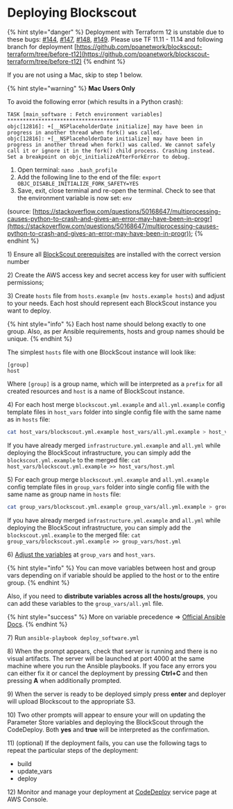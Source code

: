 # Deploying Blockscout

{% hint style="danger" %}
Deployment with Terraform 12 is unstable due to these bugs: [#144](https://github.com/poanetwork/blockscout-terraform/issues/144), [#147](https://github.com/poanetwork/blockscout-terraform/issues/147), [#148](https://github.com/poanetwork/blockscout-terraform/issues/148), [#149](https://github.com/poanetwork/blockscout-terraform/issues/149). Please use TF 11.11 - 11.14 and following branch for deployment [https://github.com/poanetwork/blockscout-terraform/tree/before-t12](https://github.com/poanetwork/blockscout-terraform/tree/before-t12)
{% endhint %}

If you are not using a Mac, skip to step 1 below.

{% hint style="warning" %}
**Mac Users Only**

To avoid the following error (which results in a Python crash):

`TASK [main_software : Fetch environment variables] ************************************` \
`objc[12816]: +[__NSPlaceholderDate initialize] may have been in progress in another thread when fork() was called.` \
`objc[12816]: +[__NSPlaceholderDate initialize] may have been in progress in another thread when fork() was called. We cannot safely call it or ignore it in the fork() child process. Crashing instead. Set a breakpoint on objc_initializeAfterForkError to debug.`&#x20;

1. Open terminal: `nano .bash_profile`
2. Add the following line to the end of the file: `export OBJC_DISABLE_INITIALIZE_FORK_SAFETY=YES`
3. Save, exit, close terminal and re-open the terminal. Check to see that the environment variable is now set: `env`

(source: [https://stackoverflow.com/questions/50168647/multiprocessing-causes-python-to-crash-and-gives-an-error-may-have-been-in-progr](https://stackoverflow.com/questions/50168647/multiprocessing-causes-python-to-crash-and-gives-an-error-may-have-been-in-progr));
{% endhint %}

1\) Ensure all [BlockScout prerequisites](../../information-and-settings/requirements.md) are installed with the correct version number

2\) Create the AWS access key and secret access key for user with sufficient permissions;

3\) Create `hosts` file from `hosts.example`  (`mv hosts.example hosts`) and adjust to your needs. Each host should represent each BlockScout instance you want to deploy.&#x20;

{% hint style="info" %}
Each host name should belong exactly to one group. Also, as per Ansible requirements, hosts and group names should be unique.
{% endhint %}

The simplest `hosts` file with one BlockScout instance will look like:

```
[group]
host
```

Where `[group]` is a group name, which will be interpreted as a `prefix` for all created resources and `host` is a name of BlockScout instance.

4\) For each host merge `blockscout.yml.example` and `all.yml.example` config template files in `host_vars` folder into single config file with the same name as in `hosts` file:

```bash
cat host_vars/blockscout.yml.example host_vars/all.yml.example > host_vars/host.yml
```

If you have already merged `infrastructure.yml.example` and `all.yml` while deploying the BlockScout infrastructure, you can simply add the `blockscout.yml.example` to the merged file: `cat host_vars/blockscout.yml.example >> host_vars/host.yml`

5\) For each group merge `blockscout.yml.example` and `all.yml.example` config template files in `group_vars` folder into single config file with the same name as group name in `hosts` file:

```bash
cat group_vars/blockscout.yml.example group_vars/all.yml.example > group_vars/group.yml
```

If you have already merged `infrastructure.yml.example` and `all.yml` while deploying the BlockScout infrastructure, you can simply add the `blockscout.yml.example` to the merged file: `cat group_vars/blockscout.yml.example >> group_vars/host.yml`

6\) [Adjust the variables](variables.md) at `group_vars` and `host_vars`.&#x20;

{% hint style="info" %}
You can move variables between host and group vars depending on if variable should be applied to the host or to the entire group.
{% endhint %}

Also, if you need to **distribute variables across all the hosts/groups**, you can add these variables to the `group_vars/all.yml` file.&#x20;

{% hint style="success" %}
More on variable precedence => [Official Ansible Docs](https://docs.ansible.com/ansible/latest/user\_guide/playbooks\_variables.html#variable-precedence-where-should-i-put-a-variable).
{% endhint %}

7\) Run `ansible-playbook deploy_software.yml`

8\) When the prompt appears, check that server is running and there is no visual artifacts. The server will be launched at port 4000 at the same machine where you run the Ansible playbooks. If you face any errors you can either fix it or cancel the deployment by pressing **Ctrl+C** and then pressing **A** when additionally prompted.

9\) When the server is ready to be deployed simply press **enter** and deployer will upload Blockscout to the appropriate S3.

10\) Two other prompts will appear to ensure your will on updating the Parameter Store variables and deploying the BlockScout through the CodeDeploy. Both **yes** and **true** will be interpreted as the confirmation.

11\) (optional) If the deployment fails, you can use the following tags to repeat the particular steps of the deployment:

* build
* update\_vars
* deploy

12\) Monitor and manage your deployment at [CodeDeploy](https://console.aws.amazon.com/codesuite/codedeploy/applications) service page at AWS Console.
